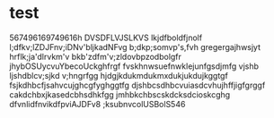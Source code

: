 # test
567496169749616h
DVSDFLVJSLKVS
lkjdfboldfjnolf
l;dfkv;lZDJFnv;iDNv'bljkadNFvg
b;dkp;somvp's,fvh
gregergajhwsjyt
hrflk;ja'dlrvkm'v
bkb'zdfm'v;zldovbpzodbolgfr
jhybOSUycvuYbecoUckghfrgf
fvskhnwsuefnwklejunfgsdjmfg
vjshb ljshdblcv;sjkd v;hngrfgg
hjdgjkdukmdukmxdukjukdujkggtgf
fsjkdhbcfjsahvcujghcgfyghggtfg
djshbcsdhbcvuiasdcvhujhffjigfgrggf
cakdchbxjkasedcbhsdhkfgg
jmhbkchbscskdcksdcioskcghg
dfvnlidfnvikdfpviAJDFv8
;ksubnvcolUSBolS546
